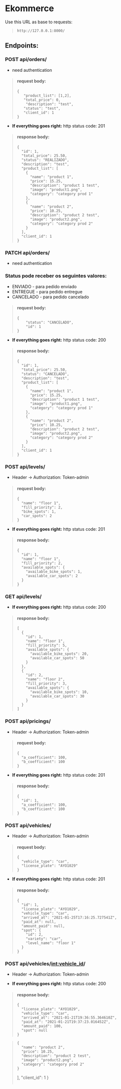 # Ekommerce

Use this URL as base to requests:

> `http://127.0.0.1:8000/`

## Endpoints:

### POST api/orders/

- need authentication

> #### request body:
>
>```
> {    
>    "product_list": [1,2],
>    "total_price": 0,
> 	  "description": "test",
>    "status": "test",
>    "client_id": 1
> }
> ```
-  **If everything goes right:** http status code: 201
> #### response body:
>
>```
> {
>   "id": 1,
>   "total_price": 25.50,
>   "status": "REALIZADO",
>   "description": "test",
>   "product_list": [
>     {
>       "name": "product 1",
>       "price": 15.25,
>       "description": "product 1 test",
>       "image": "product1.png",
>       "category": "category prod 1"
>     },
>     {
>       "name": "product 2",
>       "price": 10.25,
>       "description": "product 2 test",
>       "image": "product2.png",
>       "category": "category prod 2"
>     }
>   ],
>   "client_id": 1
> }
>```

### PATCH api/orders/

- need authentication

### Status pode receber os seguintes valores:
- ENVIADO - para pedido enviado
- ENTREGUE - para pedido entregue
- CANCELADO - para pedido cancelado
> #### request body:
>
>```
> {    
>     "status": "CANCELADO",
>     "id": 1
> }
> ```
-  **If everything goes right:** http status code: 200
> #### response body:
>
>```
> {
>   "id": 1,
>   "total_price": 25.50,
>   "status": "CANCELADO",
>   "description": "test",
>   "product_list": [
>     {
>       "name": "product 1",
>       "price": 15.25,
>       "description": "product 1 test",
>       "image": "product1.png",
>       "category": "category prod 1"
>     },
>     {
>       "name": "product 2",
>       "price": 10.25,
>       "description": "product 2 test",
>       "image": "product2.png",
>       "category": "category prod 2"
>     }
>   ],
>   "client_id": 1
> }
>```
### POST api/levels/

- Header -> Authorization: Token-admin

> #### request body:
>
>```
> {
> 	"name": "floor 1",
> 	"fill_priority": 2,
> 	"bike_spots": 1,
> 	"car_spots": 2
> }
> ```
-  **If everything goes right:** http status code: 201
> #### response body:
>
>```
> {
>   "id": 1,
>   "name": "floor 1",
>   "fill_priority": 2,
>   "available_spots": {
>     "available_bike_spots": 1,
>     "available_car_spots": 2
>   }
> }
>```

### GET api/levels/

-  **If everything goes right:** http status code: 200
> #### response body:
>
>```
> [
>   {
>     "id": 1,
>     "name": "floor 1",
>     "fill_priority": 5,
>     "available_spots": {
>       "available_bike_spots": 20,
>       "available_car_spots": 50
>     }
>   },
>   {
>     "id": 2,
>     "name": "floor 2",
>     "fill_priority": 3,
>     "available_spots": {
>       "available_bike_spots": 10,
>       "available_car_spots": 30
>     }
>   }
> ]
>```

### POST api/pricings/

- Header -> Authorization: Token-admin

> #### request body:
>
>```
> {
> 	"a_coefficient": 100,
> 	"b_coefficient": 100
> }
> ```
-  **If everything goes right:** http status code: 201
> #### response body:
>
>```
> {
>   "id": 1,
>   "a_coefficient": 100,
>   "b_coefficient": 100
> }
>```

### POST api/vehicles/

- Header -> Authorization: Token-admin

> #### request body:
>
>```
> {
> 	"vehicle_type": "car",
> 	"license_plate": "AYO1029"
> }
> ```
-  **If everything goes right:** http status code: 201
> #### response body:
>
>```
> {
>   "id": 1,
>   "license_plate": "AYO1029",
>   "vehicle_type": "car",
>   "arrived_at": "2021-01-25T17:16:25.727541Z",
>   "paid_at": null,
>   "amount_paid": null,
>   "spot": {
>     "id": 2,
>     "variety": "car",
>     "level_name": "floor 1"
>   }
> }
>```

### POST api/vehicles/<int:vehicle_id>/

- Header -> Authorization: Token-admin


-  **If everything goes right:** http status code: 200
> #### response body:
>
>```
> {
>   "license_plate": "AYO1029",
>   "vehicle_type": "car",
>   "arrived_at": "2021-01-21T19:36:55.364610Z",
>   "paid_at": "2021-01-21T19:37:23.016452Z",
>   "amount_paid": 100,
>   "spot": null
> }
>```


>     {
>       "name": "product 2",
>       "price": 10.25,
>       "description": "product 2 test",
>       "image": "product2.png",
>       "category": "category prod 2"
>     }
>   ],
>   "client_id": 1
> }
>```
